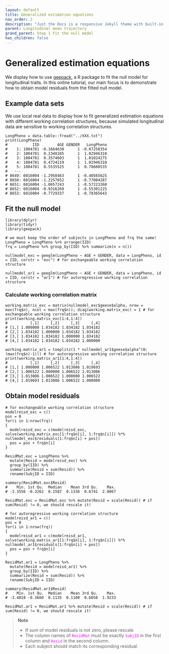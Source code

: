 ```yaml
---
layout: default
title: Generalized estimation equations
nav_order: 2
description: "Just the Docs is a responsive Jekyll theme with built-in search that is easily customizable and hosted on GitHub Pages."
parent: Longitudinal mean trajectory
grand_parent: Step 1 Fit the null model
has_children: false
---
```


<head>
    <script src="https://cdn.mathjax.org/mathjax/latest/MathJax.js?config=TeX-AMS-MML_HTMLorMML" type="text/javascript"></script>
    <script type="text/x-mathjax-config">
        MathJax.Hub.Config({
            tex2jax: {
            skipTags: ['script', 'noscript', 'style', 'textarea', 'pre'],
            inlineMath: [['$','$']]
            }
        });
    </script>
</head>

# **Generalized estimation equations**

We display how to use [geepack](https://cran.r-project.org/web/packages/geepack/index.html), a R package to fit the null model for longitudinal traits. In this online tutorial, our main focus is to demonstrate how to obtain model residuals from the fitted null model.

## Example data sets

We use local real data to display how to fit generalized estimation equations with different working correlation structures, because simulated longitudinal data are sensitive to working correlation structures.

```
LongPheno = data.table::fread("../XXX.txt")
print(LongPheno)
#           IID        AGE GENDER   LongPheno
#    1: 1004781 -0.1664630      1 -0.07250354
#    2: 1004781  0.2348185      1  1.02946310
#    3: 1004781  0.3574603      1  1.01024275
#    4: 1004781  0.4724219      1  1.02946310
#    5: 1004781  0.5535525      1  0.78600535
#   ---
# 8649: 6016004 -1.2958463      1 -0.40565625
# 8650: 6016004 -1.2257652      1 -0.77084287
# 8651: 6016004 -1.0657243      1 -0.57223260
# 8652: 6016004 -0.9316269      1 -0.55301225
# 8653: 6016004 -0.7729337      1 -0.78365643
```

## Fit the null model

```
library(dplyr)
library(tidyr)
library(geepack)

# we must keep the order of subjects in LongPheno and frq the same!
LongPheno = LongPheno %>% arrange(IID)
frq = LongPheno %>% group_by(IID) %>% summarize(n = n())

nullmodel_exc = geeglm(LongPheno ~ AGE + GENDER, data = LongPheno, id = IID, corstr = "exc") # for exchangeable working correlation structure

nullmodel_ar1 = geeglm(LongPheno ~ AGE + GENDER, data = LongPheno, id = IID, corstr = "ar1") # for autoregressive working correlation structure
```

### Calculate working correlation matrix

```
working.matrix_exc = matrix(nullmodel_exc$geese$alpha, nrow = max(frq$n), ncol = max(frq$n)); diag(working.matrix_exc) = 1 # for exchangeable working correlation structure
print(working.matrix_exc[1:4,1:4])
#          [,1]     [,2]     [,3]     [,4]
# [1,] 1.000000 1.034182 1.034182 1.034182
# [2,] 1.034182 1.000000 1.034182 1.034182
# [3,] 1.034182 1.034182 1.000000 1.034182
# [4,] 1.034182 1.034182 1.034182 1.000000

working.matrix_ar1 = toeplitz(1 * nullmodel_ar1$geese$alpha^(0:(max(frq$n)-1))) # for autoregressive working correlation structure
print(working.matrix_ar1[1:4,1:4])
#          [,1]     [,2]     [,3]     [,4]
# [1,] 1.000000 1.006522 1.013086 1.019693
# [2,] 1.006522 1.000000 1.006522 1.013086
# [3,] 1.013086 1.006522 1.000000 1.006522
# [4,] 1.019693 1.013086 1.006522 1.000000
```

## Obtain model residuals

```
# for exchangeable working correlation structure
modelreisd_exc = c()
pos = 0
for(i in 1:nrow(frq))
{
  modelreisd_exc = c(modelreisd_exc, solve(working.matrix_exc[1:frq$n[i], 1:frq$n[i]]) %*% nullmodel_exc$residuals[1:frq$n[i] + pos])
  pos = pos + frq$n[i]
}

ResidMat.exc = LongPheno %>%
  mutate(Resid = modelreisd_exc) %>%
  group_by(IID) %>% 
  summarize(Resid = sum(Resid)) %>%
  rename(SubjID = IID)

summary(ResidMat.exc$Resid)
#    Min. 1st Qu.  Median    Mean 3rd Qu.    Max.
# -3.3556 -0.3262  0.1587  0.1336  0.6741  2.0067

ResidMat.exc = ResidMat.exc %>% mutate(Resid = scale(Resid)) # if sum(Resid) != 0, we should rescale it!
```

```
# for autoregressive working correlation structure
modelreisd_ar1 = c()
pos = 0
for(i in 1:nrow(frq))
{
  modelreisd_ar1 = c(modelreisd_ar1, solve(working.matrix_ar1[1:frq$n[i], 1:frq$n[i]]) %*% nullmodel_ar1$residuals[1:frq$n[i] + pos])
  pos = pos + frq$n[i]
}

ResidMat.ar1 = LongPheno %>%
  mutate(Resid = modelreisd_ar1) %>%
  group_by(IID) %>% 
  summarize(Resid = sum(Resid)) %>%
  rename(SubjID = IID)

summary(ResidMat.ar1$Resid)
#    Min. 1st Qu.  Median    Mean 3rd Qu.    Max.
# -3.4018 -0.3660  0.1135  0.1100  0.6058  1.9233

ResidMat.ar1 = ResidMat.ar1 %>% mutate(Resid = scale(Resid)) # if sum(Resid) != 0, we should rescale it!
```

> **Note**  
> - If sum of model residuals is not zero, please rescale 
> - The column names of <code style="color : fuchsia">ResidMat</code> must be exactly <code style="color : fuchsia">SubjID</code> in the first column and <code style="color : fuchsia">Resid</code> in the second column.
> - Each subject should match its corresponding residual.
